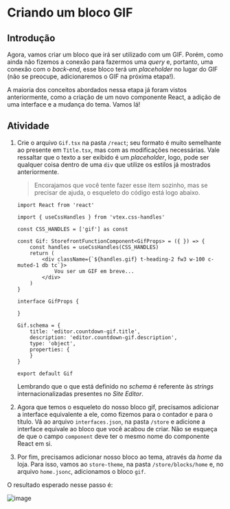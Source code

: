 # Criando um bloco GIF

## Introdução
Agora, vamos criar um bloco que irá ser utilizado com um GIF. Porém, como ainda não fizemos a conexão para fazermos uma *query* e, portanto, uma conexão com o *back-end*, esse bloco terá um *placeholder* no lugar do GIF (não se preocupe, adicionaremos o GIF na próxima etapa!).

A maioria dos conceitos abordados nessa etapa já foram vistos anteriormente, como a criação de um novo componente React, a adição de uma interface e a mudança do tema. Vamos lá!

## Atividade

1. Crie o arquivo `Gif.tsx` na pasta `/react`; seu formato é muito semelhante ao presente em `Title.tsx`, mas com as modificações necessárias. Vale ressaltar que o texto a ser exibido é um *placeholder*, logo, pode ser qualquer coisa dentro de uma `div` que utilize os estilos já mostrados anteriormente.
    
    > Encorajamos que você tente fazer esse item sozinho, mas se precisar de ajuda, o esqueleto do código está logo abaixo. 
    
    ```tsx
    import React from 'react'

    import { useCssHandles } from 'vtex.css-handles'

    const CSS_HANDLES = ['gif'] as const 

    const Gif: StorefrontFunctionComponent<GifProps> = ({ }) => {
        const handles = useCssHandles(CSS_HANDLES)
        return (
            <div className={`${handles.gif} t-heading-2 fw3 w-100 c-muted-1 db tc`}>
                Vou ser um GIF em breve...
            </div>
        )   
    }

    interface GifProps {
        
    }
    
    Gif.schema = {
        title: 'editor.countdown-gif.title',
        description: 'editor.countdown-gif.description',
        type: 'object',
        properties: {
        }
    }
    
    export default Gif

    ```

    Lembrando que o que está definido no *schema* é referente às *strings* internacionalizadas presentes no *Site Editor*.


2.  Agora que temos o esqueleto do nosso bloco gif, precisamos adicionar a interface equivalente a ele, como fizemos para o contador e para o título. Vá ao arquivo `interfaces.json`, na pasta `/store` e adicione a interface equivale ao bloco que você acabou de criar. Não se esqueça de que o campo `component` deve ter o mesmo nome do componente React em si.

3. Por fim, precisamos adicionar nosso bloco ao tema, através da *home* da loja. Para isso, vamos ao `store-theme`, na pasta `/store/blocks/home` e, no arquivo `home.jsonc`, adicionamos o bloco `gif`. 

O resultado esperado nesse passo é:

![image](https://user-images.githubusercontent.com/19495917/75887546-b9500580-5e08-11ea-95c4-4aaf442bb2ee.png)